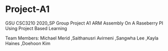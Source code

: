 # Project-A1

GSU CSC3210 2020_SP Group Project A1 ARM Assembly On A Raseberry PI Using Project Based Learning


Team Members: Michael Merid ,Saithanusri Avirneni ,Sangwha Lee ,Kayla Haines ,Doehoon Kim		
